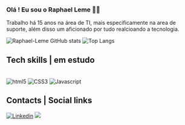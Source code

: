 ### Olá ! Eu sou o Raphael Leme 👋🏻

Trabalho há 15 anos na área de TI, mais especificamente na area de suporte, além disso um aficionado por tudo realcioando a tecnologia. 

![Raphael-Leme GitHub stats](https://github-readme-stats.vercel.app/api?username=Raphael-Leme&show_icons=true&theme=dracula)
![Top Langs](https://github-readme-stats.vercel.app/api/top-langs/?username=Raphael-Leme&layout=compact&theme=dracula)

## Tech skills | em estudo
<div style="display: inline_block"></br>
    <img align="center" alt="html5" src="https://img.shields.io/badge/HTML5-E34F26?style=for-the-badge&logo=html5&logoColor=white">
    <img align="center" alt="CSS3" src="https://img.shields.io/badge/CSS3-1572B6?style=for-the-badge&logo=css3&logoColor=white">
    <img align="center" alt="Javascript" src="https://img.shields.io/badge/JavaScript-323330?style=for-the-badge&logo=javascript&logoColor=F7DF1E">
</div>

## Contacts | Social links
[![Linkedin](https://img.shields.io/badge/LinkedIn-0077B5?style=for-the-badge&logo=linkedin&logoColor=white)](https://www.linkedin.com/in/raphaelcleme/)
<a href = "mailto:raphaelcostaleme@gmail.com"><img src="https://img.shields.io/badge/-Gmail-%23333?style=for-the-badge&logo=gmail&logoColor=white" target="_blank"></a>
